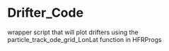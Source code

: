 Drifter_Code
============

wrapper script that will plot drifters using the particle_track_ode_grid_LonLat function in HFRProgs
